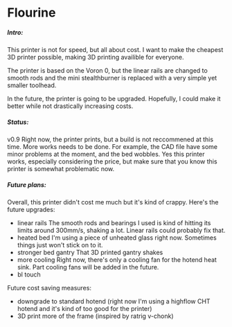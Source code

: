 # Flourine
##### Intro:
This printer is not for speed, but all about cost. I want to make the cheapest 3D printer possible, making 3D printing availible for everyone.

The printer is based on the Voron 0, but the linear rails are changed to smooth rods and the mini stealthburner is replaced with a very simple yet smaller toolhead.

In the future, the printer is going to be upgraded. Hopefully, I could make it better while not drastically increasing costs.

##### Status:
v0.9
Right now, the printer prints, but a build is not reccommened at this time. More works needs to be done.
For example, the CAD file have some minor problems at the moment, and the bed wobbles. Yes this printer works, especially considering the price, but make sure that you know this printer is somewhat problematic now.

##### Future plans:
Overall, this printer didn't cost me much but it's kind of crappy. Here's the future upgrades:
- linear rails
    The smooth rods and bearings I used is kind of hitting its limits around 300mm/s, shaking a lot. Linear rails could probably fix that.
- heated bed
    I'm using a piece of unheated glass right now. Sometimes things just won't stick on to it.
- stronger bed gantry
    That 3D printed gantry shakes
- more cooling
    Right now, there's only a cooling fan for the hotend heat sink. Part cooling fans will be added in the future.
- bl touch

Future cost saving measures:
- downgrade to standard hotend
    (right now I'm using a highflow CHT hotend and it's kind of too good for the printer)
- 3D print more of the frame
    (inspired by ratrig v-chonk)